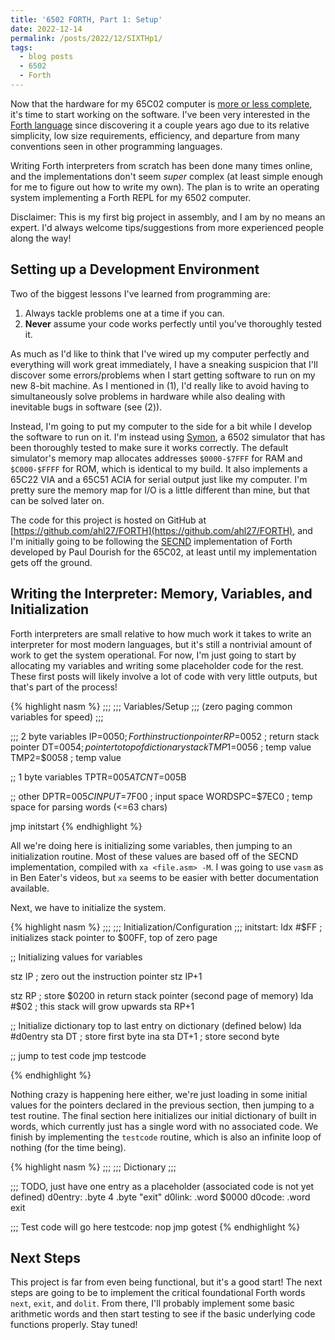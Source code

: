 ```yaml
---
title: '6502 FORTH, Part 1: Setup'
date: 2022-12-14
permalink: /posts/2022/12/SIXTHp1/
tags:
  - blog posts
  - 6502
  - Forth
---
```


Now that the hardware for my 65C02 computer is [more or less complete](https://www.ahl27.com/posts/2022/12/6502p2/), it's time to start working on the software. I've been very interested in the [Forth language](https://en.wikipedia.org/wiki/Forth_(programming_language)) since discovering it a couple years ago due to its relative simplicity, low size requirements, efficiency, and departure from many conventions seen in other programming languages. 

Writing Forth interpreters from scratch has been done many times online, and the implementations don't seem *super* complex (at least simple enough for me to figure out how to write my own). The plan is to write an operating system implementing a Forth REPL for my 6502 computer.

Disclaimer: This is my first big project in assembly, and I am by no means an expert. I'd always welcome tips/suggestions from more experienced people along the way!

Setting up a Development Environment
---------------

Two of the biggest lessons I've learned from programming are:

1. Always tackle problems one at a time if you can.
2. **Never** assume your code works perfectly until you've thoroughly tested it.

As much as I'd like to think that I've wired up my computer perfectly and everything will work great immediately, I have a sneaking suspicion that I'll discover some errors/problems when I start getting software to run on my new 8-bit machine. As I mentioned in (1), I'd really like to avoid having to simultaneously solve problems in hardware while also dealing with inevitable bugs in software (see (2)).

Instead, I'm going to put my computer to the side for a bit while I develop the software to run on it. I'm instead using [Symon](https://github.com/sethm/symon), a 6502 simulator that has been thoroughly tested to make sure it works correctly. The default simulator's memory map allocates addresses `$0000-$7FFF` for RAM and `$C000-$FFFF` for ROM, which is identical to my build. It also implements a 65C22 VIA and a 65C51 ACIA for serial output just like my computer. I'm pretty sure the memory map for I/O is a little different than mine, but that can be solved later on.

The code for this project is hosted on GitHub at [https://github.com/ahl27/FORTH](https://github.com/ahl27/FORTH), and I'm initially going to be following the [SECND](https://www.dourish.com/projects/secnd.html) implementation of Forth developed by Paul Dourish for the 65C02, at least until my implementation gets off the ground.

Writing the Interpreter: Memory, Variables, and Initialization
------------

Forth interpreters are small relative to how much work it takes to write an interpreter for most modern languages, but it's still a nontrivial amount of work to get the system operational. For now, I'm just going to start by allocating my variables and writing some placeholder code for the rest. These first posts will likely involve a lot of code with very little outputs, but that's part of the process!

{% highlight nasm %}
;;;
;;; Variables/Setup
;;; (zero paging common variables for speed)
;;;

;;; 2 byte variables
IP=$0050                   ; Forth instruction pointer
RP=$0052                   ; return stack pointer
DT=$0054                   ; pointer to top of dictionary stack
TMP1=$0056                 ; temp value
TMP2=$0058                 ; temp value

;; 1 byte variables
TPTR=$005A
TCNT=$005B

;; other
DPTR=$005C
INPUT=$7F00                ; input space
WORDSPC=$7EC0              ; temp space for parsing words (<=63 chars)

jmp initstart
{% endhighlight %}

All we're doing here is initializing some variables, then jumping to an initialization routine. Most of these values are based off of the SECND implementation, compiled with `xa <file.asm> -M`. I was going to use `vasm` as in Ben Eater's videos, but `xa` seems to be easier with better documentation available.

Next, we have to initialize the system.

{% highlight nasm %}
;;;
;;; Initialization/Configuration
;;;
initstart:
  ldx #$FF                 ; initializes stack pointer to $00FF, top of zero page
  
  ;; Initializing values for variables

  stz IP                   ; zero out the instruction pointer
  stz IP+1

  stz RP                   ; store $0200 in return stack pointer (second page of memory)
  lda #$02                 ; this stack will grow upwards
  sta RP+1


  ;; Initialize dictionary top to last entry on dictionary (defined below)
  lda #d0entry 
  sta DT                   ; store first byte
  ina
  sta DT+1                 ; store second byte


  ;; jump to test code
  jmp testcode


{% endhighlight %}

Nothing crazy is happening here either, we're just loading in some initial values for the pointers declared in the previous section, then jumping to a test routine. The final section here initializes our initial dictionary of built in words, which currently just has a single word with no associated code. We finish by implementing the `testcode` routine, which is also an infinite loop of nothing (for the time being).


{% highlight nasm %}
;;;
;;; Dictionary
;;;

;;; TODO, just have one entry as a placeholder (associated code is not yet defined)
d0entry:
  .byte 4
  .byte "exit"
d0link:
  .word $0000
d0code:
  .word exit


;;; Test code will go here
testcode:
  nop
  jmp gotest
{% endhighlight %}

Next Steps
----------

This project is far from even being functional, but it's a good start! The next steps are going to be to implement the critical foundational Forth words `next`, `exit`, and `dolit`. From there, I'll probably implement some basic arithmetic words and then start testing to see if the basic underlying code functions properly. Stay tuned!
